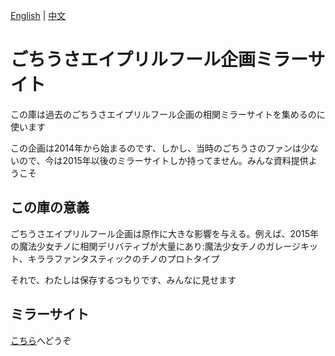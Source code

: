[English](https://github.com/250king/gochiusa/blob/main/README-EN.md) | [中文](https://github.com/250king/gochiusa/blob/main/README.md)

# ごちうさエイプリルフール企画ミラーサイト

この庫は過去のごちうさエイプリルフール企画の相関ミラーサイトを集めるのに使います

この企画は2014年から始まるのです、しかし、当時のごちうさのファンは少ないので、今は2015年以後のミラーサイトしか持ってません。みんな資料提供ようこそ

## この庫の意義

ごちうさエイプリルフール企画は原作に大きな影響を与える。例えば、2015年の魔法少女チノに相関デリバティブが大量にあり:魔法少女チノのガレージキット、キララファンタスティックのチノのプロトタイプ

それで、わたしは保存するつもりです、みんなに見せます

## ミラーサイト

[こちら](https://github.com/250king/gochiusa/blob/master/image/README.md)へどうぞ
